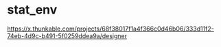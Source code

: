# stat_env

https://x.thunkable.com/projects/68f38017f1a4f366c0d46b06/333d11f2-74eb-4d9c-b491-5f0259ddea9a/designer
